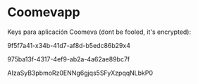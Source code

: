 # Coomevapp

Keys para aplicación Coomeva (dont be fooled, it's encrypted):

9f5f7a41-x34b-41d7-af8d-b5edc86b29x4

975ba13f-4317-4ef9-ab2a-4a62ae89bc7f

AIzaSyB3pbmoRz0ENNg6gjqs5SFyXzpqqNLbkP0

